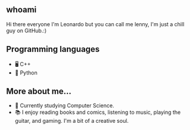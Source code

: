 ## whoami
Hi there everyone I'm Leonardo but you can call me lenny, I'm just a chill guy on GitHub.:)

## Programming languages
- 🖥️ C++
- 🐍 Python

## More about me...
- 🌱 Currently studying Computer Science.
- 📚 I enjoy reading books and comics, listening to music, playing the guitar, and gaming. I'm a bit of a creative soul.
  
<!--
**gh-lenny/gh-lenny** is a ✨ _special_ ✨ repository because its `README.md` (this file) appears on your GitHub profile.

Here are some ideas to get you started:

- 🔭 I’m currently working on ...
- 🌱 I’m currently learning ...
- 👯 I’m looking to collaborate on ...
- 🤔 I’m looking for help with ...
- 💬 Ask me about ...
- 📫 How to reach me: ...
- 😄 Pronouns: ...
- ⚡ Fun fact: ...
-->
